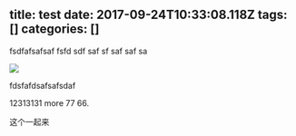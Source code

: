 title: test
date: 2017-09-24T10:33:08.118Z
tags: []
categories: []
---
fsdfafsafsaf
fsfd
sdf
saf
sf
saf
saf
sa


![](/images/image-20170924-202919.png)


fdsfafdsafsafsdaf

12313131
more
77
66.

这个一起来